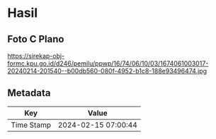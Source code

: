 # Hasil

## Foto C Plano

https://sirekap-obj-formc.kpu.go.id/d246/pemilu/ppwp/16/74/06/10/03/1674061003017-20240214-201540--b00db560-080f-4952-b1c8-188e93496474.jpg


## Metadata

| Key        | Value               |
| ---------- | ------------------- |
| Time Stamp | 2024-02-15 07:00:44 |



